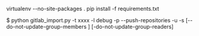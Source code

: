 

virtualenv --no-site-packages .
pip install -f requirements.txt

$ python gitlab_import.py -t xxxx  -l debug -p --push-repositories -u -s [--do-not-update-group-members ] [-do-not-update-group-readers]
